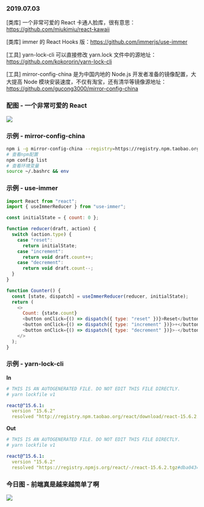 ### 2019.07.03

[类库] 一个非常可爱的 React 卡通人脸库，很有意思：<https://github.com/miukimiu/react-kawaii>

[类库] immer 的 React Hooks 版：<https://github.com/immerjs/use-immer>

[工具] yarn-lock-cli 可以直接修改 yarn.lock 文件中的源地址：<https://github.com/kokororin/yarn-lock-cli>

[工具] mirror-config-china 是为中国内地的 Node.js 开发者准备的镜像配置，大大提高 Node 模块安装速度，不仅有淘宝，还有清华等镜像源地址：<https://github.com/gucong3000/mirror-config-china>

### 配图 - 一个非常可爱的 React
![](https://raw.githubusercontent.com/miukimiu/react-kawaii/master/docs/images/react-kawaii-example.gif)

### 示例 - mirror-config-china
```sh
npm i -g mirror-config-china --registry=https://registry.npm.taobao.org
# 查看npm配置
npm config list
# 查看环境变量
source ~/.bashrc && env
```

### 示例 - use-immer
```js
import React from "react";
import { useImmerReducer } from "use-immer";

const initialState = { count: 0 };

function reducer(draft, action) {
  switch (action.type) {
    case "reset":
      return initialState;
    case "increment":
      return void draft.count++;
    case "decrement":
      return void draft.count--;
  }
}

function Counter() {
  const [state, dispatch] = useImmerReducer(reducer, initialState);
  return (
    <>
      Count: {state.count}
      <button onClick={() => dispatch({ type: "reset" })}>Reset</button>
      <button onClick={() => dispatch({ type: "increment" })}>+</button>
      <button onClick={() => dispatch({ type: "decrement" })}>-</button>
    </>
  );
}
```

### 示例 - yarn-lock-cli
**In**
```yaml
# THIS IS AN AUTOGENERATED FILE. DO NOT EDIT THIS FILE DIRECTLY.
# yarn lockfile v1

react@^15.6.1:
  version "15.6.2"
  resolved "http://registry.npm.taobao.org/react/download/react-15.6.2.tgz#dba0434ab439cfe82f108f0f511663908179aa72"
```

**Out**
```yaml
# THIS IS AN AUTOGENERATED FILE. DO NOT EDIT THIS FILE DIRECTLY.
# yarn lockfile v1

react@^15.6.1:
  version "15.6.2"
  resolved "https://registry.npmjs.org/react/-/react-15.6.2.tgz#dba0434ab439cfe82f108f0f511663908179aa72"
```

### 今日图 - 前端真是越来越简单了啊
![](http://qn.40zhe.com/16b9358b7d5d09b1)
